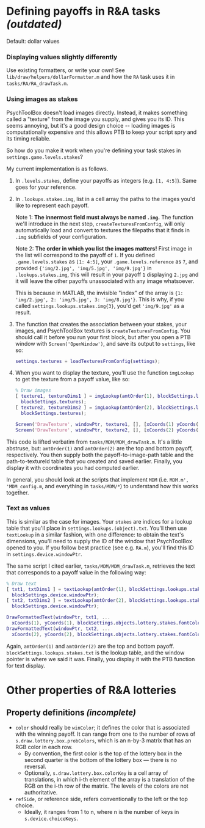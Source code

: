 # Defining payoffs in R&A tasks *(outdated)*

Default: dollar values

### Displaying values slightly differently

Use existing formatters, or write your own! See `lib/draw/helpers/dollarFormatter.m` and how the `RA` task uses it in `tasks/RA/RA_drawTask.m`.

### Using images as stakes

PsychToolBox doesn't load images directly. Instead, it makes something called a "texture" from the image you supply, and gives you its ID. This seems annoying, but it's a good design choice -- loading images is computationally expensive and this allows PTB to keep your script spry and its timing reliable.

So how do you make it work when you're defining your task stakes in `settings.game.levels.stakes`?

My current implementation is as follows.

1. In `.levels.stakes`, define your payoffs as integers (e.g. `[1, 4:5]`). Same goes for your reference.

2. In `.lookups.stakes.img`, list in a cell array the paths to the images you'd like to represent each payoff.

   Note 1: **The innermost field must always be named `.img`.** The function we'll introduce in the next step, `createTexturesFromConfig`, will only automatically load and convert to textures the filepaths that it finds in `.img` subfields of your configuration.

   Note 2: **The order in which you list the images matters!** First image in the list will correspond to the payoff of `1`. If you defined `.game.levels.stakes` as `[1: 4:5]`, your `.game.levels.reference` as `7`, and provided `{'img/2.jpg', 'img/5.jpg', 'img/9.jpg'}` in `.lookups.stakes.img`, this will result in your payoff `1` displaying `2.jpg` and it will leave the other payoffs unassociated with any image whatsoever.

   This is because in MATLAB, the invisible "index" of the array is `{1: 'img/2.jpg', 2: 'img/5.jpg', 3: 'img/8.jpg'}`. This is why, if you called `settings.lookups.stakes.img{3}`, you'd get `'img/9.jpg'` as a result.

3. The function that creates the association between your stakes, your images, and PsychToolBox textures is `createTexturesFromConfig`. You should call it before you run your first block, but after you open a PTB window with `Screen('OpenWindow')`, and save its output to `settings`, like so:

   ```matlab
   settings.textures = loadTexturesFromConfig(settings);
   ```

4. When you want to display the texture, you'll use the function `imgLookup` to get the texture from a payoff value, like so:

   ```matlab
   % Draw images
   [ texture1, textureDims1 ] = imgLookup(amtOrder(1), blockSettings.lookups.stakes.img, ...
     blockSettings.textures);
   [ texture2, textureDims2 ] = imgLookup(amtOrder(2), blockSettings.lookups.stakes.img, ...
     blockSettings.textures);

   Screen('DrawTexture', windowPtr, texture1, [], [xCoords(1) yCoords(1) xCoords(1) + textureDims1(1) yCoords(1) + textureDims1(2)]);
   Screen('DrawTexture', windowPtr, texture2, [], [xCoords(2) yCoords(2) xCoords(2) + textureDims2(1) yCoords(2) + textureDims2(2)]);
   ```

This code is lifted verbatim from `tasks/MDM/MDM_drawTask.m`. It's a little abstruse, but: `amtOrder(1)` and `amtOrder(2)` are the top and bottom payoff, respectively. You then supply both the payoff-to-image-path table and the path-to-textureId table that you created and saved earlier. Finally, you display it with coordinates you had computed earlier.

In general, you should look at the scripts that implement `MDM` (i.e. `MDM.m', 'MDM_config.m`, and everything in `tasks/MDM/*`) to understand how this works together.

### Text as values

This is similar as the case for images. Your `stakes` are indices for a lookup table that you'll place in `settings.lookups.(object).txt`. You'll then use `textLookup` in a similar fashion, with one difference: to obtain the text's dimensions, you'll need to supply the ID of the window that PsychToolBox opened to you. If you follow best practice (see e.g. `RA.m`), you'll find this ID in `settings.device.windowPtr`.

The same script I cited earlier, `tasks/MDM/MDM_drawTask.m`, retrieves the text that corresponds to a payoff value in the following way:

```matlab
% Draw text
[ txt1, txtDims1 ] = textLookup(amtOrder(1), blockSettings.lookups.stakes.txt, ...
  blockSettings.device.windowPtr);
[ txt2, txtDims2 ] = textLookup(amtOrder(2), blockSettings.lookups.stakes.txt, ...
  blockSettings.device.windowPtr);

DrawFormattedText(windowPtr, txt1, ...
  xCoords(1), yCoords(1), blockSettings.objects.lottery.stakes.fontColor);
DrawFormattedText(windowPtr, txt2, ...
  xCoords(2), yCoords(2), blockSettings.objects.lottery.stakes.fontColor);
```

Again, `amtOrder(1)` and `amtOrder(2)` are the top and bottom payoff. `blockSettings.lookups.stakes.txt` is the lookup table, and the window pointer is where we said it was. Finally, you display it with the PTB function for text display.

# Other properties of R&A lotteries

## Property definitions *(incomplete)*

- `color` should really be `winColor`; it defines the color that is associated with the winning payoff. It can range from one to the number of rows of `s.draw.lottery.box.probColors`, which is an n-by-3 matrix that has an RGB color in each row. 
  - By convention, the first color is the top of the lottery box in the second quarter is the bottom of the lottery box — there is no reversal.
  - Optionally, `s.draw.lottery.box.colorKey` is a cell array of translations, in which i-th element of the array is  a translation of the RGB on the i-th row of the matrix. The levels of the colors are not authoritative.
- `refSide`, or reference side, refers conventionally to the left or the top choice. 
  - Ideally, it ranges from 1 to n, where n is the number of keys in `s.device.choiceKeys`.